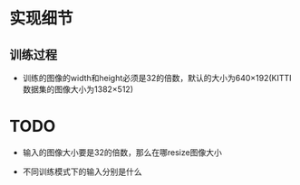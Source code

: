 # 实现细节
## 训练过程
* 训练的图像的width和height必须是32的倍数，默认的大小为640×192(KITTI数据集的图像大小为1382×512)


# TODO
* 输入的图像大小要是32的倍数，那么在哪resize图像大小

* 不同训练模式下的输入分别是什么 
